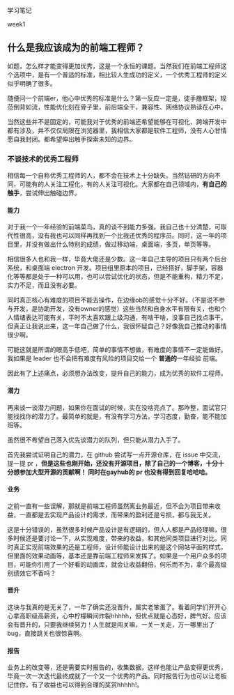 学习笔记

week1

## 什么是我应该成为的前端工程师？

如题，怎么样才能变得更加优秀，这是一个永恒的课题。当然我们在前端工程师这个选项中，是有一个普适的标准，相比较人生成功的定义，一个优秀工程师的定义似乎明确了很多。



随便问一个前端er，他心中优秀的标准是什么？第一反应一定是，徒手撸框架，规范倒背如流，性能优化刻在骨子里，前后端全干，兼容性、网络协议熟读在心中。



当然这些并不是固定的，可能我对于优秀的前端还希望能够在可视化、跨端开发中都有涉及，并不仅仅局限在浏览器里，我相信大家都是软件工程师，没有人心甘情愿自我封闭。都希望伸出触手探索未知的边界。



### 不谈技术的优秀工程师

相信每一个自称优秀工程师的人，都不会在技术上十分缺失。当然钻研的方向不同，可能有的人关注工程化，有的人关注可视化。大家都在自己领域内，**有自己的触手**，尝试伸出触碰边界。

####  能力

对于我一个一年经验的前端菜鸟，真的谈不到能力多强。我自己也十分清楚，可取代性很高，没有我也可以同样再找到一个比我还优秀的程序员。同时，这一年的项目里，并没有做出什么特别的成绩，做过移动端，桌面端，多页，单页等等。



相信很多人也和我一样，毕竟大佬还是少数。这一年自己主导的项目只有两个后台系统，和桌面端 electron  开发。项目组里原本的项目，已经搭好，脚手架，容器化等等都是处于一种可以用，也可以尝试优化的状态，但是不能重构，精力不足，实力不足，而且没有必要。



同时真正核心有难度的项目不能去操作，在边缘ob的感觉十分不好。（不是说不参与开发，是协助开发，没有owner的感觉）这些当然和自身水平有限有关，也和个人情绪表达可能有关，平时不太喜欢跟上级沟通，有啥干啥，没事自己找点事干。但真正让我说出来，这一年自己做了什么，我很怀疑自己？好像我自己推动的事情很少啊。



可能这就是所谓的眼高手低吧，简单的事情不想做，有难度的事情不一定能做好。我如果是 leader 也不会把有难度有风险的项目交给一个 **普通的**一年经验 前端。



因此有了上述痛点，必须想办法改变，提升自己的能力，成为优秀的软件工程师。



#### 潜力

再来谈一谈潜力问题，如果你在面试的时候，实在没啥亮点了。那咋整，面试官只能找找你的潜力了。最简单的就是，有没有学习方法，学习态度，勤奋，能不能加班等。



虽然很不希望自己落入优先谈潜力的队列，但只能从潜力入手了。



首先我尝试证明自己的潜力，在 github 尝试写一点开源仓库，在 issue 中交流，提一提 pr ，**但是这些也刚开始，还没有开源项目，除了自己的一个博客，十分十分想参加大型开源的贡献啊！ 同时在gayhub的 pr 也没有得到回复哈哈哈。**



#### 业务



之前一直有一些误解，那就是前端工程师虽然离业务最近，但不会为项目带来收益，一直都是去实现产品设计的需求，而带来的盈利还是亏损，都与我无关。



这是十分错误的，虽然很多时候产品设计是有逻辑的，但人人都是产品经理嘛，很多时候还是要讨论一下，从实现难度，带来的收益，和其他同类项目进行对比。同时真正实现前端效果的还是工程师，设计师能设计出来的是这个网站平面的样式，但里面的效果动画等，基本还是靠前端工程师来发挥了。如果是一个用户众多的项目，可能你引用了一个好看的动画库，就会让收益翻倍，何乐而不为，拿个最高级别绩效它不香吗？



#### 晋升

这块与我真的是无关了，一年了确实还没晋升，属实老笨蛋了。看着同学们开开心心拿高职级高薪资，心中柠檬瞬间炸裂hhhhh，但优点就是心态好，脾气好。应该会有晋升的，只要我继续努力！人生就是闯关嘛，一关一关走，万一哪里出了bug，直接跳关也很惊喜啊。



#### 报告

业务上的改变等，还是需要实时报告的，收集数据，这样也能让产品变得更优秀，毕竟一次一次迭代最终成就了一个又一个优秀的产品。同时报告行为也可以让老板记住你，有了收益也可以得到合理的奖赏hhhhh!。



